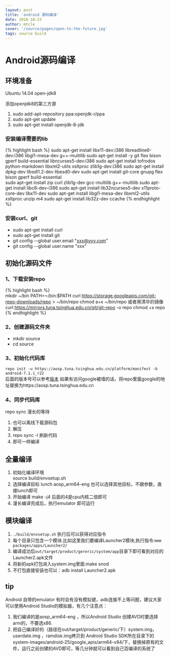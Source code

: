 ```yaml
---
layout: post
title: 'android 源码编译'
date: 2018-10-23
author: mtcle
cover: '/source/pages/open-to-the-future.jpg'
tags: source build
---
```


# Android源码编译
## 环境准备
Ubuntu 14.04  open-jdk8 	
    
添加openjdk8的第三方源	
1. sudo add-apt-repository ppa:openjdk-r/ppa		
2. sudo apt-get update		
3. sudo apt-get install openjdk-8-jdk	
	
### 安装编译需要的lib
{% highlight bash %}
sudo apt-get install libx11-dev:i386 libreadline6-dev:i386 libgl1-mesa-dev g++-multilib 
sudo apt-get install -y git flex bison gperf build-essential libncurses5-dev:i386 
sudo apt-get install tofrodos python-markdown libxml2-utils xsltproc zlib1g-dev:i386 
sudo apt-get install dpkg-dev libsdl1.2-dev libesd0-dev
sudo apt-get install git-core gnupg flex bison gperf build-essential  
sudo apt-get install zip curl zlib1g-dev gcc-multilib g++-multilib 
sudo apt-get install libc6-dev-i386 
sudo apt-get install lib32ncurses5-dev x11proto-core-dev libx11-dev 
sudo apt-get install libgl1-mesa-dev libxml2-utils xsltproc unzip m4
sudo apt-get install lib32z-dev ccache
{% endhighlight %}	
### 安装curl、git

* sudo apt-get install curl
* sudo apt-get install git
* git config --global user.email "xxx@yyy.com"
* git config --global user.name "xxx"
	
## 初始化源码文件
###	1、下载安装repo
{% highlight bash %}	
mkdir ~/bin
PATH=~/bin:$PATH
curl https://storage.googleapis.com/git-repo-downloads/repo > ~/bin/repo
chmod a+x ~/bin/repo
或者用清华的镜像
curl https://mirrors.tuna.tsinghua.edu.cn/git/git-repo -o repo
chmod +x repo
{% endhighlight %}
###	2、创建源码文件夹		
* mkdir source
* cd source	

###	3、初始化代码库
`repo init -u https://aosp.tuna.tsinghua.edu.cn/platform/manifest -b android-7.1.1_r22`		
后面的版本号可以参考[版本](/source/source_version.html)	
如果有访问google被墙的话，将repo里面google的地址替换为https://aosp.tuna.tsinghua.edu.cn
###	4、同步代码库
repo sync  漫长的等待	

1. 也可以离线下载源码包
2. 解压
3. repo sync -l 刷新代码
4. 即可一样编译	

## 全量编译
1. 初始化编译环境		
	 source build/envsetup.sh
2. 选择编译目标
	lunch aosp_arm64-eng 也可以选择其他目标，不跟参数，直接lunch即可
3. 开始编译
	make -j4 后面的4是cpu内核二倍即可
4. 漫长编译完成后，执行emulator 即可运行	

## 模块编译
1. `./build/envsetup.sh` 执行后可以获得对应指令
2. 每个目录只包含一个模块.比如这里我们要编译Launcher2模块,执行指令:`mmm packages/apps/Launcher2/`		
3. 编译成功后`out/target/product/gereric/system/app`目录下即可看到对应的Launcher2.apk文件
4. 将新的apk打包进入system.img里面:make snod
5. 不打包直接安装也可以：adb install Launcher2.apk

## tip	
Android 自带的emulator 有时会有没有模拟键，adb连接不上等问题，建议大家可以使用Android Studio的模拟器，有几个注意点： 
1. 我们编译的是aosp_arm64-eng ，所以Android Studio 创建AVD时要选择arm的，不要选x86. 
2. 把自己编译好的（路径在out/target/product/generic/下）system.img， 
userdate.img ，ramdisk.img拷贝到 Android Studio SDK所在目录下的system-images/android-25/google_apis/arm64-v84/下，替换掉原有的文件，运行之前创建的AVD即可，等几分钟就可以看到自己百编译的系统了		
